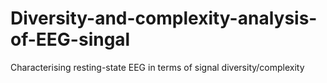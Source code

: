 # Diversity-and-complexity-analysis-of-EEG-singal
 Characterising resting-state EEG in terms of signal diversity/complexity
